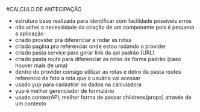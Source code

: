 #CALCULO DE ANTECIPAÇÃO

- estrutura base realizada para identificar com facilidade possiveis erros
- não achei a necessidade da criação de um componente pois é pequena a aplicação
- criado provider pra diferenciar e rodar as rotas
- criado pagina pra referenciar onde estou rodando o provider
- criado pasta service para gerar link da api padrão (URL)
- criado pasta route para diferenciar as rotas de forma padrão (caso houver mais de uma)
- dentro do provider consigo utilizar as rotas e detro da pasta routes referencio de fato a rota que o usuário vai acessar
- usado yup para cadastrar os dados na calculadora
- yup é melhor gerenciador de formulário
- usado contextAPI, melhor forma de passar childrens(props) através de um contexto
